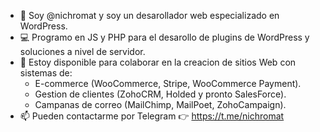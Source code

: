 
- 🌟 Soy @nichromat y soy un desarollador web especializado en WordPress.
- 💻 Programo en JS y PHP para el desarollo de plugins de WordPress y soluciones a nivel de servidor. 
- 🚀 Estoy disponible para colaborar en la creacion de sitios Web con sistemas de:
  * E-commerce (WooCommerce, Stripe, WooCommerce Payment).
  * Gestion de clientes (ZohoCRM, Holded y pronto SalesForce).
  * Campanas de correo (MailChimp, MailPoet, ZohoCampaign).
- 📫 Pueden contactarme por Telegram 👉 https://t.me/nichromat

<!---
nichromat/nichromat is a ✨ special ✨ repository because its `README.md` (this file) appears on your GitHub profile.
You can click the Preview link to take a look at your changes.
--->
